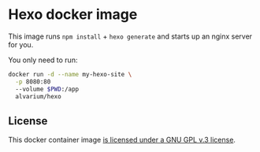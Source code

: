 Hexo docker image
=================

This image runs `npm install` + `hexo generate` and starts up an nginx server for
you.

You only need to run:

~~~bash
docker run -d --name my-hexo-site \
  -p 8080:80
  --volume $PWD:/app
  alvarium/hexo
~~~

License
-------

This docker container image [is licensed under a GNU GPL v.3 license][license].

[license]: ./LICENSE
